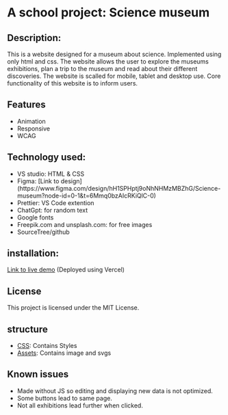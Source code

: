 # A school project: Science museum

## Description:

This is a website designed for a museum about science. Implemented using only html and css. The website allows the user to explore the museums exhibitions, plan a trip to the museum and read about their different discoveries. The website is scalled for mobile, tablet and desktop use. Core functionality of this website is to inform users.

## Features

<ul>
  <li>Animation</li>
  <li>Responsive</li>
  <li>WCAG</li>
</ul>

## Technology used:

<ul>
  <li>VS studio: HTML & CSS</li>
  <li>Figma: [Link to design](https://www.figma.com/design/hH1SPHptj9oNhNHMzMBZhG/Science-museum?node-id=0-1&t=6Mmq0bzAIcRKiQlC-0)</li>
  <li>Prettier: VS Code extention</li>
  <li>ChatGpt: for random text</li>
  <li>Google fonts</li>
  <li>Freepik.com and unsplash.com: for free images</li>
  <li>SourceTree/github</li>
</ul>

## installation:

[Link to live demo](https://science-museum.vercel.app/) (Deployed using Vercel)

## License

This project is licensed under the MIT License.

## structure

<ul>
  <li><a href="https://github.com/ChrisBerg03/Science-Museum/tree/main/css">CSS</a>: Contains Styles</li>
  <li><a href="https://github.com/ChrisBerg03/Science-Museum/tree/main/assets/images">Assets</a>: Contains image and svgs</li>
</ul>

## Known issues

-   Made without JS so editing and displaying new data is not optimized.
-   Some buttons lead to same page.
-   Not all exhibitions lead further when clicked.
